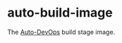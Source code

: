 # auto-build-image

The [Auto-DevOps](https://docs.gitlab.com/ee/topics/autodevops/) build stage image.
